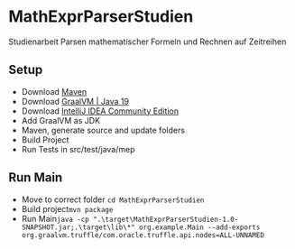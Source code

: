 # MathExprParserStudien
Studienarbeit Parsen mathematischer Formeln und Rechnen auf Zeitreihen

## Setup
 - Download [Maven](https://maven.apache.org/download.cgi)
 - Download [GraalVM | Java 19](https://github.com/graalvm/graalvm-ce-builds/releases/tag/vm-22.3.1) 
 - Download [IntelliJ IDEA Community Edition](https://www.jetbrains.com/idea/download/)
 - Add GraalVM as JDK
 - Maven, generate source and update folders
 - Build Project
 - Run Tests in src/test/java/mep

## Run Main
- Move to correct folder ```cd MathExprParserStudien```
- Build project```mvn package```
- Run Main```java -cp ".\target\MathExprParserStudien-1.0-SNAPSHOT.jar;.\target\lib\*" org.example.Main --add-exports org.graalvm.truffle/com.oracle.truffle.api.nodes=ALL-UNNAMED```
